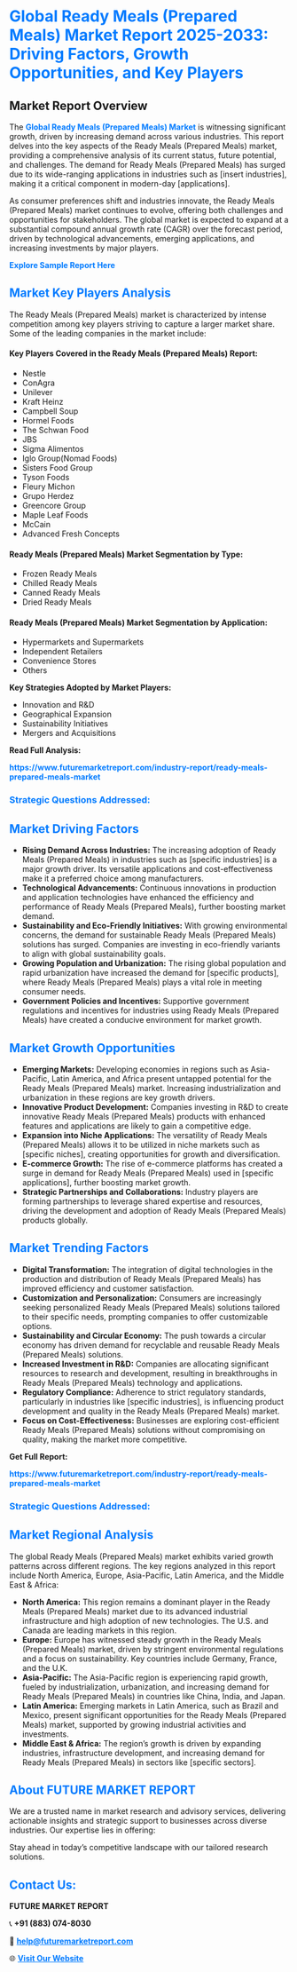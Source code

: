 <h1 style="color: #007BFF;">Global Ready Meals (Prepared Meals) Market Report 2025-2033: Driving Factors, Growth Opportunities, and Key Players</h1>

<section id="overview">
<h2>Market Report Overview</h2>
<p>The <a href="https://www.futuremarketreport.com/industry-report/ready-meals-prepared-meals-market" style="color: #007BFF; text-decoration: none;"><strong>Global Ready Meals (Prepared Meals) Market</strong></a> is witnessing significant growth, driven by increasing demand across various industries. This report delves into the key aspects of the Ready Meals (Prepared Meals) market, providing a comprehensive analysis of its current status, future potential, and challenges. The demand for Ready Meals (Prepared Meals) has surged due to its wide-ranging applications in industries such as [insert industries], making it a critical component in modern-day [applications].</p>
<p>As consumer preferences shift and industries innovate, the Ready Meals (Prepared Meals) market continues to evolve, offering both challenges and opportunities for stakeholders. The global market is expected to expand at a substantial compound annual growth rate (CAGR) over the forecast period, driven by technological advancements, emerging applications, and increasing investments by major players.</p>
</section>

<section id="overview">
<p><a href="https://www.futuremarketreport.com/request-sample/reportId=104896" style="color: #007BFF; text-decoration: none;"><strong>Explore Sample Report Here</strong></a></p>
</section>

<section id="key-players">
<h2 style="color: #007BFF;">Market Key Players Analysis</h2>
<p>The Ready Meals (Prepared Meals) market is characterized by intense competition among key players striving to capture a larger market share. Some of the leading companies in the market include:</p>
<h4>Key Players Covered in the Ready Meals (Prepared Meals) Report:</h4>
<ul><li>Nestle</li><li>ConAgra</li><li>Unilever</li><li>Kraft Heinz</li><li>Campbell Soup</li><li>Hormel Foods</li><li>The Schwan Food</li><li>JBS</li><li>Sigma Alimentos</li><li>Iglo Group(Nomad Foods)</li><li>Sisters Food Group</li><li>Tyson Foods</li><li>Fleury Michon</li><li>Grupo Herdez</li><li>Greencore Group</li><li>Maple Leaf Foods</li><li>McCain</li><li>Advanced Fresh Concepts</li></ul>
<h4>Ready Meals (Prepared Meals) Market Segmentation by Type:</h4>
<ul><li>Frozen Ready Meals</li><li>Chilled Ready Meals</li><li>Canned Ready Meals</li><li>Dried Ready Meals</li></ul>

<h4>Ready Meals (Prepared Meals) Market Segmentation by Application:</h4>
<ul><li>Hypermarkets and Supermarkets</li><li>Independent Retailers</li><li>Convenience Stores</li><li>Others</li></ul>
<p><strong>Key Strategies Adopted by Market Players:</strong></p>
<ul>
<li>Innovation and R&D</li>
<li>Geographical Expansion</li>
<li>Sustainability Initiatives</li>
<li>Mergers and Acquisitions</li>
</ul>
</section>

<section>
<p><strong>Read Full Analysis: </strong></p><a href="https://www.futuremarketreport.com/industry-report/ready-meals-prepared-meals-market" style="color: #007BFF; text-decoration: none;"><strong>https://www.futuremarketreport.com/industry-report/ready-meals-prepared-meals-market</strong></a>
<h3 style="color: #007BFF;">Strategic Questions Addressed:</h3>
</section>

<section id="driving-factors">
<h2 style="color: #007BFF;">Market Driving Factors</h2>
<ul>
<li><strong>Rising Demand Across Industries:</strong> The increasing adoption of Ready Meals (Prepared Meals) in industries such as [specific industries] is a major growth driver. Its versatile applications and cost-effectiveness make it a preferred choice among manufacturers.</li>
<li><strong>Technological Advancements:</strong> Continuous innovations in production and application technologies have enhanced the efficiency and performance of Ready Meals (Prepared Meals), further boosting market demand.</li>
<li><strong>Sustainability and Eco-Friendly Initiatives:</strong> With growing environmental concerns, the demand for sustainable Ready Meals (Prepared Meals) solutions has surged. Companies are investing in eco-friendly variants to align with global sustainability goals.</li>
<li><strong>Growing Population and Urbanization:</strong> The rising global population and rapid urbanization have increased the demand for [specific products], where Ready Meals (Prepared Meals) plays a vital role in meeting consumer needs.</li>
<li><strong>Government Policies and Incentives:</strong> Supportive government regulations and incentives for industries using Ready Meals (Prepared Meals) have created a conducive environment for market growth.</li>
</ul>
</section>

<section id="growth-opportunities">
<h2 style="color: #007BFF;">Market Growth Opportunities</h2>
<ul>
<li><strong>Emerging Markets:</strong> Developing economies in regions such as Asia-Pacific, Latin America, and Africa present untapped potential for the Ready Meals (Prepared Meals) market. Increasing industrialization and urbanization in these regions are key growth drivers.</li>
<li><strong>Innovative Product Development:</strong> Companies investing in R&D to create innovative Ready Meals (Prepared Meals) products with enhanced features and applications are likely to gain a competitive edge.</li>
<li><strong>Expansion into Niche Applications:</strong> The versatility of Ready Meals (Prepared Meals) allows it to be utilized in niche markets such as [specific niches], creating opportunities for growth and diversification.</li>
<li><strong>E-commerce Growth:</strong> The rise of e-commerce platforms has created a surge in demand for Ready Meals (Prepared Meals) used in [specific applications], further boosting market growth.</li>
<li><strong>Strategic Partnerships and Collaborations:</strong> Industry players are forming partnerships to leverage shared expertise and resources, driving the development and adoption of Ready Meals (Prepared Meals) products globally.</li>
</ul>
</section>

<section id="trending-factors">
<h2 style="color: #007BFF;">Market Trending Factors</h2>
<ul>
<li><strong>Digital Transformation:</strong> The integration of digital technologies in the production and distribution of Ready Meals (Prepared Meals) has improved efficiency and customer satisfaction.</li>
<li><strong>Customization and Personalization:</strong> Consumers are increasingly seeking personalized Ready Meals (Prepared Meals) solutions tailored to their specific needs, prompting companies to offer customizable options.</li>
<li><strong>Sustainability and Circular Economy:</strong> The push towards a circular economy has driven demand for recyclable and reusable Ready Meals (Prepared Meals) solutions.</li>
<li><strong>Increased Investment in R&D:</strong> Companies are allocating significant resources to research and development, resulting in breakthroughs in Ready Meals (Prepared Meals) technology and applications.</li>
<li><strong>Regulatory Compliance:</strong> Adherence to strict regulatory standards, particularly in industries like [specific industries], is influencing product development and quality in the Ready Meals (Prepared Meals) market.</li>
<li><strong>Focus on Cost-Effectiveness:</strong> Businesses are exploring cost-efficient Ready Meals (Prepared Meals) solutions without compromising on quality, making the market more competitive.</li>
</ul>
</section>

<section>
<p><strong>Get Full Report: </strong></p><a href="https://www.futuremarketreport.com/industry-report/ready-meals-prepared-meals-market" style="color: #007BFF; text-decoration: none;"><strong>https://www.futuremarketreport.com/industry-report/ready-meals-prepared-meals-market</strong></a>
<h3 style="color: #007BFF;">Strategic Questions Addressed:</h3>
</section>


<section id="regional-analysis">
<h2 style="color: #007BFF;">Market Regional Analysis</h2>
<p>The global Ready Meals (Prepared Meals) market exhibits varied growth patterns across different regions. The key regions analyzed in this report include North America, Europe, Asia-Pacific, Latin America, and the Middle East & Africa:</p>
<ul>
<li><strong>North America:</strong> This region remains a dominant player in the Ready Meals (Prepared Meals) market due to its advanced industrial infrastructure and high adoption of new technologies. The U.S. and Canada are leading markets in this region.</li>
<li><strong>Europe:</strong> Europe has witnessed steady growth in the Ready Meals (Prepared Meals) market, driven by stringent environmental regulations and a focus on sustainability. Key countries include Germany, France, and the U.K.</li>
<li><strong>Asia-Pacific:</strong> The Asia-Pacific region is experiencing rapid growth, fueled by industrialization, urbanization, and increasing demand for Ready Meals (Prepared Meals) in countries like China, India, and Japan.</li>
<li><strong>Latin America:</strong> Emerging markets in Latin America, such as Brazil and Mexico, present significant opportunities for the Ready Meals (Prepared Meals) market, supported by growing industrial activities and investments.</li>
<li><strong>Middle East & Africa:</strong> The region’s growth is driven by expanding industries, infrastructure development, and increasing demand for Ready Meals (Prepared Meals) in sectors like [specific sectors].</li>
</ul>
</section>

<footer>
<h2 style="color: #007BFF;">About FUTURE MARKET REPORT</h2>
<p>We are a trusted name in market research and advisory services, delivering actionable insights and strategic support to businesses across diverse industries. Our expertise lies in offering:</p>

<p>Stay ahead in today’s competitive landscape with our tailored research solutions.</p>

<h2 style="color: #007BFF;">Contact Us:</h2>
<p><strong>FUTURE MARKET REPORT</strong></p>
<p>📞 <strong>+91 (883) 074-8030</strong></p>
<p>📧 <strong><a href="mailto:help@futuremarketreport.com" style="color: #007BFF;">help@futuremarketreport.com</a></strong></p>
<p>🌐 <strong><a href="https://www.futuremarketreport.com/" style="color: #007BFF;">Visit Our Website</a></strong></p>
</footer>